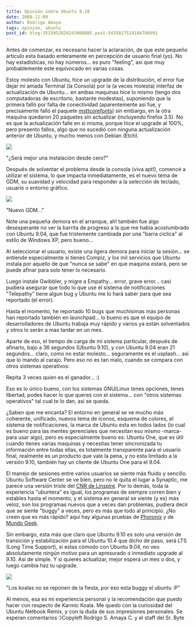 ```yaml
---
title: Opinión sobre Ubuntu 9.10
date: 2009-11-09
author: Rodrigo Amaya
tags: opinion, ubuntu
post_id: blog-3515952828243908885.post-5435027524184706691
---
```


Antes de comenzar, es necesario hacer la aclaración, de que este pequeño articulo esta basado enteramente en percepción de usuario final (yo). No hay estadísticas, no hay números... es puro "feeling", así que muy probablemente este equivocado en varias cosas.

Estoy molesto con Ubuntu, hice un upgrade de la distribución, el error fue dejar mi amada Terminal (la Consola) por la (a veces molesta) interfaz de actualización de Ubuntu... en ambas maquinas hice lo mismo (tengo dos computadoras de escritorio, bastante modestas), suponiendo que la primera falló por falta de conectividad (aparentemente así fue, y precisamente falló el paquete [msttcorefonts](http://corefonts.sourceforge.net/)) sin embargo, en la otra maquina quedaron 20 paquetes sin actualizar (incluyendo firefox 3.5). No es que la actualización falle en si misma, porque hice el upgrade al 100%, pero presento fallos, algo que no sucedió con ninguna actualización anterior de Ubuntu, y mucho menos con Debian (Etch).

[![](http://2.bp.blogspot.com/_ayvorITawE4/SvdXefwbqZI/AAAAAAAACN8/WHar5tiqeJY/s320/ubuntu910.jpg)](http://2.bp.blogspot.com/_ayvorITawE4/SvdXefwbqZI/AAAAAAAACN8/WHar5tiqeJY/s1600-h/ubuntu910.jpg)

"¿Será mejor una instalación desde cero?"

Después de solventar el problema desde la consola (viva apt!), comencé a utilizar el sistema, lo que impacta inmediatamente, es el nuevo tema de GDM, su suavidad y velocidad para responder a la selección de teclado, usuario o entorno gráfico.

[![](http://2.bp.blogspot.com/_ayvorITawE4/SvdXgpiOrwI/AAAAAAAACOE/NJuEezFfIW4/s320/xsplash.png)](http://2.bp.blogspot.com/_ayvorITawE4/SvdXgpiOrwI/AAAAAAAACOE/NJuEezFfIW4/s1600-h/xsplash.png)

"Nuevo GDM..."

Note una pequeña demora en el arranque, ah! también fue algo desesperante no ver la barrita de progreso a la que me había acostumbrado con Ubuntu 9.04, que fue tristemente cambiada por una "barra cíclica" al estilo de Windows XP, pero bueno...

Al seleccionar el usuario, existe una ligera demora para iniciar la sesión... se entiende especialmente si tienes Compiz, y los mil servicios que Ubuntu instala por aquello de que "nunca se sabe" en que maquina estará, pero se puede afinar para solo tener lo necesario.

Luego instale Gwibbler, y migre a Empathy... error, grave error... casi pudiera asegurar que todo lo que use el sistema de notificaciones "Telepathy" tiene algun bug y Ubuntu me lo hará saber para que sea reportado (el error).

Hasta el momento, he reportado 10 bugs que muchísimas más personas han reportado también en launchpad... lo bueno es que el equipo de desarrolladores de Ubuntu trabaja muy rápido y varios ya están solventados y otros lo serán a mas tardar en un mes.

Aparte de eso, el tiempo de carga de mi sistema particular, después de afinarlo, bajo a 36 segundos (Ubuntu 9.10), y con Ubuntu 9.04 eran 21 segundos... claro, como no estar molesto... seguramente es el usplash... así que lo mando al carajo. Pero eso no es tan malo, cuando se compara con otros sistemas operativos:

Repita 3 veces quien es el ganador... :)

Eso es lo único bueno, con los sistemas GNU/Linux tenes opciones, tenes libertad, podes hacer lo que queres con el sistema... con "otros sistemas operativos" tal cual te lo dan, así se queda.

¿Saben que me encanta? El entorno en general se ve mucho más coherente, unificado, nuevos tema de iconos, esquema de colores, el sistema de notificaciones, la marca de Ubuntu esta en todos lados (lo cual es bueno para las mentes gerenciales que necesitan eso mismo -marca- para usar algo), pero es especialmente bueno es: Ubuntu One, que es útil cuando tienes varias maquinas y necesitas tener sincronizada tu información entre todas ellas, es totalmente transparente para el usuario final, realmente es un producto que vale la pena, y no esta limitado a la versión 9.10, también hay un cliente de Ubuntu One para el 9.04.

El manejo de sesiones entre varios usuarios se siente más fluido y sencillo. Ubuntu Software Center se ve bien, pero no le quita el lugar a Synaptic, me parece una versión triste del [CNR de Linspire](http://www.cnr.com/). Por lo demás, toda la experiencia "ubuntera" es igual, los programas de siempre corren bien y estables hasta el momento, y el sistema en general se siente (y es) más veloz, son los programas nuevos que a veces dan problemas, pudiera decir que se siente "buggy" a veces, pero es más que todo al principio. ¿No creen que es más rápido? aquí hay algunas pruebas de [Phoronix](http://www.phoronix.com/scan.php?page=article&item=ubuntu_910_alpha1&num=1) y de [Mundo Geek](http://mundogeek.net/archivos/2009/11/05/ubuntu-9-10-karmic-koala-vs-mandriva-linux-2010-adelie/).

Sin embargo, esta más que claro que Ubuntu 9.10 es solo una versión de transición y estabilización para el Ubuntu 10.4 que dicho de paso, será LTS (Long Time Support), si estas cómodo con Ubuntu 9.04, no veo absolutamente ningún motivo para un apresurado o inmediato upgrade al 9.10. Asi de simple. Y si quieres actualizar, mejor espera un mes o dos, y luego cambia haz tu upgrade.

[![](http://3.bp.blogspot.com/_ayvorITawE4/SvdXjorf2AI/AAAAAAAACOM/VC2eC1ldlmA/s320/6585x1500y1500.jpg)](http://3.bp.blogspot.com/_ayvorITawE4/SvdXjorf2AI/AAAAAAAACOM/VC2eC1ldlmA/s1600-h/6585x1500y1500.jpg)

"Los koalas no se reponen de la fiesta, por eso esta buggy el ubuntu :P"

Al menos, esa es mi experiencia personal y la recomendación que puedo hacer con respecto de Karmic Koala. Me quedo con la curiosidad del Ubuntu Netbook Remix, y con la duda de sus impresiones personales. Se esperan comentarios :)Copyleft Rodrigo S. Amaya C. y el staff del Sr. Byte